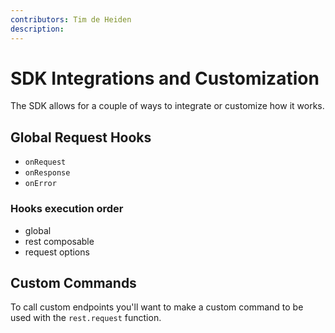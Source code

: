 ```yaml
---
contributors: Tim de Heiden
description: 
---
```


# SDK Integrations and Customization

The SDK allows for a couple of ways to integrate or customize how it works.

## Global Request Hooks

- `onRequest`
- `onResponse`
- `onError`

### Hooks execution order

- global
- rest composable
- request options

## Custom Commands

To call custom endpoints you'll want to make a custom command to be used with the `rest.request` function.

